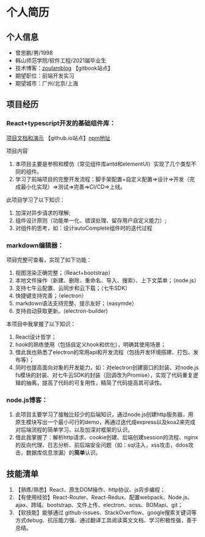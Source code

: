 # 个人简历

## 个人信息

* 曾思鹏/男/1998
* 韩山师范学院/软件工程/2021届毕业生
* 技术博客：[zoulamblog](https://zoulam.gitbook.io/zoulamlearnnote/) 【gitbook站点】
* 期望职位：前端开发实习
* 期望城市：广州/北京/上海

## 项目经历

### React+typescript开发的基础组件库：

[项目文档和演示](https://zoulam.github.io/MonkeyComponent/) 【github.io站点】[npm地址](https://www.npmjs.com/package/monkey-component)

项目内容

1. 本项目主要是参照和模仿（常见组件库antd和elementUI）实现了几个类型不同的组件。
2. 学习了前端项目的完整开发流程：脚手架配置+自定义配置=>设计=>开发（完成最小化实现）=>测试=>完善=>CI/CD=>上线。

此项目学习了以下知识：

1. 加深对异步请求的理解;
2. 组件设计原则（功能单一化、错误处理、留存用户自定义能力）;
3. 对组件的思考，如：设计autoComplete组件时的迭代过程

### markdown编辑器：

项目完整可查看，实现了如下功能：

1. 视图渲染正确完整；（React+bootstrap）
2. 本地文件操作（新建、删除、重命名、导入、搜索）、上下文菜单；（node.js）
3. 支持七牛云配置、云同步和云下载；（七牛SDK）
4. 快捷键支持完善；（electron）
5. markdown语法支持完整、提示友好；（easymde）
6. 支持自动获取更新。(electron-builder)

本项目中我掌握了以下知识：

1. React设计哲学；
2. hook的熟练使用（包括自定义hook和优化），明确其使用场景；
3. 借此我也熟悉了electron的常用api和开发流程（包括开发环境搭建、打包、发布等）；
4. 同时也提高面向对象的开发能力，如：对electron创建窗口的封装、对node.js fs模块的封装、对七牛云SDK的封装（回调改为Promise），实现了代码重复逻辑的抽离，提高了代码的可复用性，精简了代码提高其可读性。

### node.js博客：

1. 此项目主要学习了接触比较少的后端知识，通过node.js创建http服务器，用原生模块写出一个最小可行的demo，再通过迭代成express以及koa2来完成对后端流程的简单学习，以及加深对框架的认识。
2. 借此我掌握了：解析http请求、cookie创建、后端创建session的流程、nginx的反向代理、日志分析、前后端安全问题（如：sql注入，xss攻击，ddos攻击，数据库信息泄漏）的**简单**认识。


## 技能清单

1. 【熟练/熟悉】React、原生DOM操作、http协议、js异步编程；
2. 【有使用经验】React-Router、React-Redux、配置webpack、Node.js、ajax、跨域、bootstrap、文件上传、electron、scss、BOMapi、git；
3. 【软技能】能够通过 github-issues、StackOverflow、google搜索关键词等方式debug、抗压能力强、通过翻译工具阅读英文文档、学习积极性强，善于总结。




